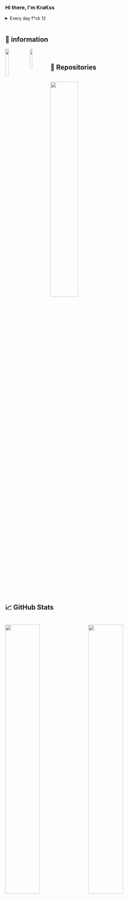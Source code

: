### Hi there, I'm KraKss

<details>
  <summary>Every day f*ck 12</summary>
 Meaning : <br>
 I'm a nice guy cops it's a reference to Trilogie - Osirus Jack where Kaki Santana says "Every day f*ck 12" in French.  
</details> 

<br>

## 📍 information

<a href="https://discord.gg/nF9aHrSJh6">
  <img align="left" width="15%" src="https://img.shields.io/badge/DISCORD-%237289DA.svg?style=for-the-badge&logo=discord&logoColor=white" />
</a>

<a href="https://www.youtube.com/channel/UCEdzRBEGm4cQkhM5VWmtk5Q">
  <img align="left" width="12.6%" src="https://img.shields.io/badge/KraKss-%23FF0000.svg?style=for-the-badge&logo=YouTube&logoColor=white" />
</a>

<br>

## 📌 Repositories
<br>

<a href="https://github.com/KraKss/vWhiten">
  <img align="center" width="42%" src="https://github-readme-stats.vercel.app/api/pin/?username=KraKss&repo=vWhiten&title_color=ffffff&text_color=c9cacc&icon_color=ffffff&bg_color=0A0C10" />
</a>

## 📈 GitHub Stats
<br>
<a href="https://github.com/KraKss">
  <img align="left" width="47%" src="https://github-readme-stats.vercel.app/api?username=KraKss&hide=html,css&title_color=ffffff&text_color=c9cacc&icon_color=4AB197&bg_color=0A0C10"/>
  <img align="right" width="47%" src="https://github-readme-stats.vercel.app/api/top-langs/?username=KraKss&hide=html,css&title_color=ffffff&text_color=c9cacc&icon_color=4AB197&bg_color=0A0C10"/>
</a>
